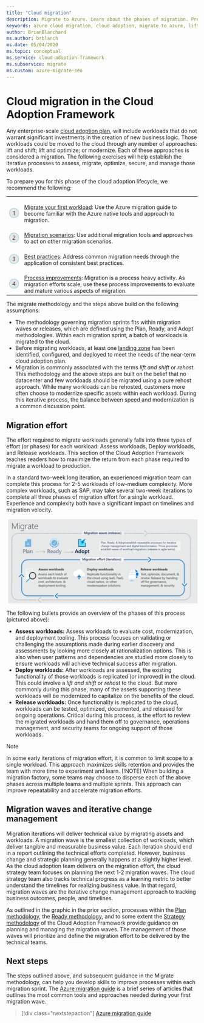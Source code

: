 ```yaml
---
title: "Cloud migration"
description: Migrate to Azure. Learn about the phases of migration. Prepare for a successfully migration to Azure using an iterative processes to assess, migrate, optimize, secure, and manage workloads.
keywords: azure cloud migration, cloud adoption, migrate to azure, lift and shift, migration waves, migration planning, migrate methodology, cloud migration framework
author: BrianBlanchard
ms.author: brblanch
ms.date: 05/04/2020
ms.topic: conceptual
ms.service: cloud-adoption-framework
ms.subservice: migrate
ms.custom: azure-migrate-seo
---
```


# Cloud migration in the Cloud Adoption Framework

Any enterprise-scale [cloud adoption plan](../plan/index.md), will include workloads that do not warrant significant investments in the creation of new business logic. Those workloads could be moved to the cloud through any number of approaches: lift and shift; lift and optimize; or modernize. Each of these approaches is considered a migration. The following exercises will help establish the iterative processes to assess, migrate, optimize, secure, and manage those workloads.

To prepare you for this phase of the cloud adoption lifecycle, we recommend the following:

| | |
|---|---|
| <br> ![1](../_images/icons/1.png) | <br> [Migrate your first workload](./azure-migration-guide/index.md): Use the Azure migration guide to become familiar with the Azure native tools and approach to migration.                                |
| <br> ![2](../_images/icons/2.png) | <br> [Migration scenarios](./azure-best-practices/index.md): Use additional migration tools and approaches to act on other migration scenarios.                                |
| <br> ![3](../_images/icons/3.png) | <br> [Best practices](./azure-best-practices/index.md): Address common migration needs through the application of consistent best practices.                                |
| <br> ![4](../_images/icons/4.png) | <br> [Process improvements](./migration-considerations/index.md): Migration is a process heavy activity. As migration efforts scale, use these process improvements to evaluate and mature various aspects of migration.                        |

The migrate methodology and the steps above build on the following assumptions:

- The methodology governing migration sprints fits within migration waves or releases, which are defined using the Plan, Ready, and Adopt methodologies. Within each migration sprint, a batch of workloads is migrated to the cloud.
- Before migrating workloads, at least one [landing zone](../ready/index.md) has been identified, configured, and deployed to meet the needs of the near-term cloud adoption plan.
- Migration is commonly associated with the terms _lift and shift_ or _rehost_. This methodology and the above steps are built on the belief that no datacenter and few workloads should be migrated using a pure rehost approach. While many workloads can be rehosted, customers more often choose to modernize specific assets within each workload. During this iterative process, the balance between speed and modernization is a common discussion point.

## Migration effort

The effort required to migrate workloads generally falls into three types of effort (or phases) for each workload: Assess workloads, Deploy workloads, and Release workloads. This section of the Cloud Adoption Framework teaches readers how to maximize the return from each phase required to migrate a workload to production.

In a standard two-week long iteration, an experienced migration team can complete this process for 2-5 workloads of low-medium complexity. More complex workloads, such as SAP, may take several two-week iterations to complete all three phases of migration effort for a single workload. Experience and complexity both have a significant impact on timelines and migration velocity.

![Cloud Adoption Framework migration effort](../_images/migrate/methodology.png)

The following bullets provide an overview of the phases of this process (pictured above):

- **Assess workloads:** Assess workloads to evaluate cost, modernization, and deployment tooling. This process focuses on validating or challenging the assumptions made during earlier discovery and assessments by looking more closely at rationalization options. This is also when user patterns and dependencies are studied more closely to ensure workloads will achieve technical success after migration.
- **Deploy workloads:** After workloads are assessed, the existing functionality of those workloads is replicated (or improved) in the cloud. This could involve a _lift and shift_ or _rehost_ to the cloud. But more commonly during this phase, many of the assets supporting these workloads will be modernized to capitalize on the benefits of the cloud.
- **Release workloads:** Once functionality is replicated to the cloud, workloads can be tested, optimized, documented, and released for ongoing operations. Critical during this process, is the effort to review the migrated workloads and hand them off to governance, operations management, and security teams for ongoing support of those workloads.

> [!NOTE]
> In some early iterations of migration effort, it is common to limit scope to a single workload. This approach maximizes skills retention and provides the team with more time to experiment and learn.
> [!NOTE]
> When building a migration factory, some teams may choose to disperse each of the above phases across multiple teams and multiple sprints. This approach can improve repeatability and accelerate migration efforts.

## Migration waves and iterative change management

Migration iterations will deliver technical value by migrating assets and workloads. A migration wave is the smallest collection of workloads, which deliver tangible and measurable business value. Each iteration should end in a report outlining the technical efforts completed. However, business change and strategic planning generally happens at a slightly higher level. As the cloud adoption team delivers on the migration effort, the cloud strategy team focuses on planning the next 1-2 migration waves. The cloud strategy team also tracks technical progress as a learning metric to better understand the timelines for realizing business value. In that regard, migration waves are the iterative change management approach to tracking business outcomes, people, and timelines.

As outlined in the graphic in the prior section, processes within the [Plan methodology](../plan/index.md), the [Ready methodology](../ready/index.md), and to some extent the [Strategy methodology](../strategy/index.md) of the Cloud Adoption Framework provide guidance on planning and managing the migration waves. The management of those waves will prioritize and define the migration effort to be delivered by the technical teams.

## Next steps

The steps outlined above, and subsequent guidance in the Migrate methodology, can help you develop skills to improve processes within each migration sprint. The [Azure migration guide](./azure-migration-guide/index.md) is a brief series of articles that outlines the most common tools and approaches needed during your first migration wave.

> [!div class="nextstepaction"]
> [Azure migration guide](./azure-migration-guide/index.md)
